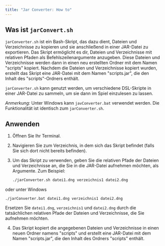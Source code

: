 ```yaml
---
title: "Jar Converter: How to"
---
```


## Was ist `jarConvert.sh`

`jarConverter.sh` ist ein Bash-Skript, das dazu dient, Dateien und Verzeichnisse zu kopieren und sie anschließend in einer JAR-Datei zu exportieren.
Das Skript ermöglicht es dir, Dateien und Verzeichnisse mit relativen Pfaden als Befehlszeilenargumente anzugeben.
Diese Dateien und Verzeichnisse werden dann in einen neu erstellten Ordner mit dem Namen "scripts" kopiert.
Nachdem die Dateien und Verzeichnisse kopiert wurden, erstellt das Skript eine JAR-Datei mit dem Namen "scripts.jar", die den Inhalt des "scripts"-Ordners enthält.

`jarConverter.sh` kann genutzt werden, um verschiedene DSL-Skripte in einer JAR-Datei zu sammeln, um sie dann im Spiel einzulesen zu lassen.

*Anmerkung:* Unter Windows kann `javConverter.bat` verwendet werden. Die Funktionalität ist identisch zum `jarConverter.sh`.
## Anwenden

1. Öffnen Sie Ihr Terminal.
2. Navigieren Sie zum Verzeichnis, in dem sich das Skript befindet (falls Sie sich dort nicht bereits befinden).
3. Um das Skript zu verwenden, geben Sie die relativen Pfade der Dateien und Verzeichnisse an, die Sie in die JAR-Datei aufnehmen möchten, als Argumente. Zum Beispiel:

   ```bash
   ./jarConverter.sh datei1.dng verzeichnis1 datei2.dng
   ```

oder unter Windows

   ```batch
   ./jarConverter.bat datei1.dng verzeichnis1 datei2.dng
   ```

   Ersetzen Sie `datei1.dng`, `verzeichnis1` und `datei2.dng` durch die tatsächlichen relativen Pfade der Dateien und Verzeichnisse, die Sie aufnehmen möchten.

4. Das Skript kopiert die angegebenen Dateien und Verzeichnisse in einen neuen Ordner namens "scripts" und erstellt eine JAR-Datei mit dem Namen "scripts.jar", die den Inhalt des Ordners "scripts" enthält.

